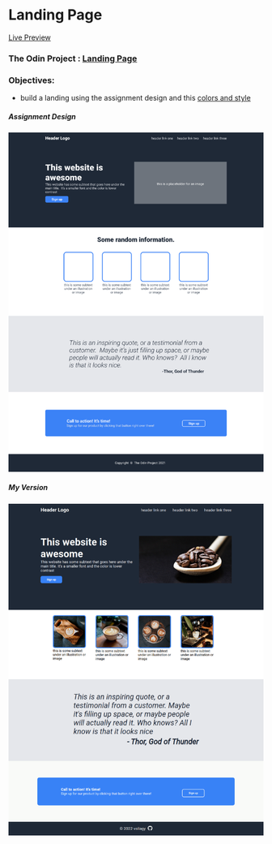 # Landing Page

[Live Preview](https://vsilagy.github.io/landing-page/)

### **The Odin Project** : [Landing Page](https://www.theodinproject.com/paths/foundations/courses/foundations/lessons/landing-page)

### Objectives:

- build a landing using the assignment design and this [colors and style](./img/colors_and_stuff.png)

##### Assignment Design

![landing-page](./img/odin-project.png)

##### My Version

![screenshot](./img/screenshot.png)
